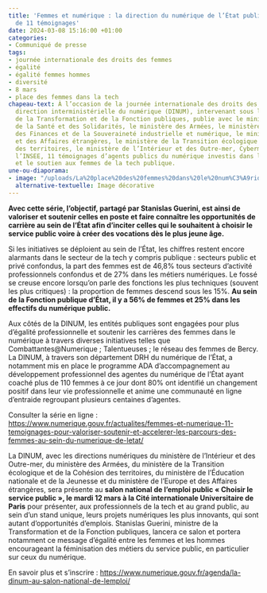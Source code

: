```yaml
---
title: 'Femmes et numérique : la direction du numérique de l’État publie une série
  de 11 témoignages'
date: 2024-03-08 15:16:00 +01:00
categories:
- Communiqué de presse
tags:
- journée internationale des droits des femmes
- égalité
- égalité femmes hommes
- diversité
- 8 mars
- place des femmes dans la tech
chapeau-text: À l’occasion de la journée internationale des droits des femmes, la
  direction interministérielle du numérique (DINUM), intervenant sous l’égide du ministère
  de la Transformation et de la Fonction publiques, publie avec le ministère du Travail,
  de la Santé et des Solidarités, le ministère des Armées, le ministère de l’Économie,
  des Finances et de la Souveraineté industrielle et numérique, le ministère de l’Europe
  et des Affaires étrangères, le ministère de la Transition écologique et de la Cohésion
  des territoires, le ministère de l’Intérieur et des Outre-mer, Cybermalveillance.gouv.fr,
  l’INSEE, 11 témoignages d’agents publics du numérique investis dans l’égalité professionnelle
  et le soutien aux femmes de la tech publique.
une-ou-diaporama:
- image: "/uploads/La%20place%20des%20femmes%20dans%20le%20num%C3%A9rique%20public.png"
  alternative-textuelle: Image décorative
---
```


**Avec cette série, l’objectif, partagé par Stanislas Guerini, est ainsi de valoriser et soutenir celles en poste et faire connaître les opportunités de carrière au sein de l’État afin d’inciter celles qui le souhaitent à choisir le service public voire à créer des vocations dès le plus jeune âge.**

Si les initiatives se déploient au sein de l’État, les chiffres restent encore alarmants dans le secteur de la tech y compris publique : secteurs public et privé confondus, la part des femmes est de 46,8% tous secteurs d’activité professionnels confondus et de 27% dans les métiers numériques. Le fossé se creuse encore lorsqu’on parle des fonctions les plus techniques (souvent les plus critiques) : la proportion de femmes descend sous les 15%. **Au sein de la Fonction publique d’État, il y a 56% de femmes et 25% dans les effectifs du numérique public.**

Aux côtés de la DINUM, les entités publiques sont engagées pour plus d’égalité professionnelle et soutenir les carrières des femmes dans le numérique à travers diverses initiatives telles que Combattantes@Numerique ; Talentueuses ; le réseau des femmes de Bercy. La DINUM, à travers son département DRH du numérique de l’État, a notamment mis en place le programme ADA d’accompagnement au développement professionnel des agentes du numérique de l’État ayant coaché plus de 110 femmes à ce jour dont 80% ont identifié un changement positif dans leur vie professionnelle et anime une communauté en ligne d’entraide regroupant plusieurs centaines d’agentes.

Consulter la série en ligne : https://www.numerique.gouv.fr/actualites/femmes-et-numerique-11-temoignages-pour-valoriser-soutenir-et-accelerer-les-parcours-des-femmes-au-sein-du-numerique-de-letat/

La DINUM, avec les directions numériques du ministère de l’Intérieur et des Outre-mer, du ministère des Armées, du ministère de la Transition écologique et de la Cohésion des territoires, du ministère de l’Éducation nationale et de la Jeunesse et du ministère de l’Europe et des Affaires étrangères, sera présente au **salon national de l’emploi public « Choisir le service public », le mardi 12 mars à la Cité internationale Universitaire de Paris** pour présenter, aux professionnels de la tech et au grand public, au sein d’un stand unique, leurs projets numériques les plus innovants, qui sont autant d’opportunités d’emplois. Stanislas Guerini, ministre de la Transformation et de la Fonction publiques, lancera ce salon et portera notamment ce message d’égalité entre les femmes et les hommes encourageant la féminisation des métiers du service public, en particulier sur ceux du numérique.

En savoir plus et s’inscrire : https://www.numerique.gouv.fr/agenda/la-dinum-au-salon-national-de-lemploi/
